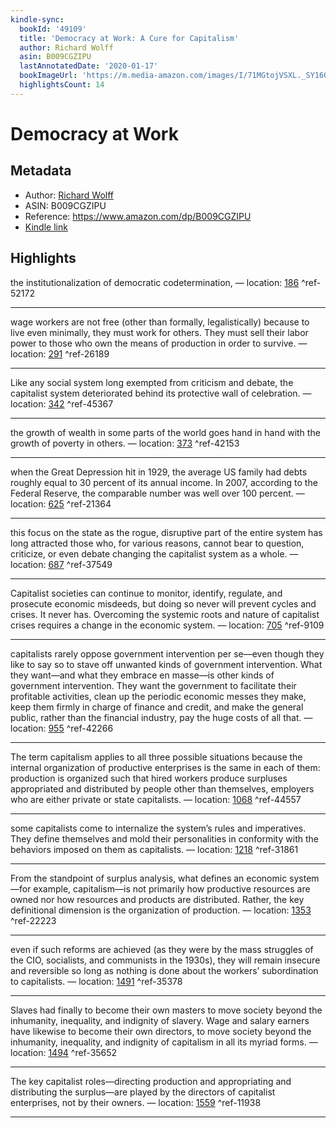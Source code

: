 ```yaml
---
kindle-sync:
  bookId: '49109'
  title: 'Democracy at Work: A Cure for Capitalism'
  author: Richard Wolff
  asin: B009CGZIPU
  lastAnnotatedDate: '2020-01-17'
  bookImageUrl: 'https://m.media-amazon.com/images/I/71MGtojVSXL._SY160.jpg'
  highlightsCount: 14
---
```

# Democracy at Work
## Metadata
* Author: [Richard Wolff](https://www.amazon.comundefined)
* ASIN: B009CGZIPU
* Reference: https://www.amazon.com/dp/B009CGZIPU
* [Kindle link](kindle://book?action=open&asin=B009CGZIPU)

## Highlights
the institutionalization of democratic codetermination, — location: [186](kindle://book?action=open&asin=B009CGZIPU&location=186) ^ref-52172

---
wage workers are not free (other than formally, legalistically) because to live even minimally, they must work for others. They must sell their labor power to those who own the means of production in order to survive. — location: [291](kindle://book?action=open&asin=B009CGZIPU&location=291) ^ref-26189

---
Like any social system long exempted from criticism and debate, the capitalist system deteriorated behind its protective wall of celebration. — location: [342](kindle://book?action=open&asin=B009CGZIPU&location=342) ^ref-45367

---
the growth of wealth in some parts of the world goes hand in hand with the growth of poverty in others. — location: [373](kindle://book?action=open&asin=B009CGZIPU&location=373) ^ref-42153

---
when the Great Depression hit in 1929, the average US family had debts roughly equal to 30 percent of its annual income. In 2007, according to the Federal Reserve, the comparable number was well over 100 percent. — location: [625](kindle://book?action=open&asin=B009CGZIPU&location=625) ^ref-21364

---
this focus on the state as the rogue, disruptive part of the entire system has long attracted those who, for various reasons, cannot bear to question, criticize, or even debate changing the capitalist system as a whole. — location: [687](kindle://book?action=open&asin=B009CGZIPU&location=687) ^ref-37549

---
Capitalist societies can continue to monitor, identify, regulate, and prosecute economic misdeeds, but doing so never will prevent cycles and crises. It never has. Overcoming the systemic roots and nature of capitalist crises requires a change in the economic system. — location: [705](kindle://book?action=open&asin=B009CGZIPU&location=705) ^ref-9109

---
capitalists rarely oppose government intervention per se—even though they like to say so to stave off unwanted kinds of government intervention. What they want—and what they embrace en masse—is other kinds of government intervention. They want the government to facilitate their profitable activities, clean up the periodic economic messes they make, keep them firmly in charge of finance and credit, and make the general public, rather than the financial industry, pay the huge costs of all that. — location: [955](kindle://book?action=open&asin=B009CGZIPU&location=955) ^ref-42266

---
The term capitalism applies to all three possible situations because the internal organization of productive enterprises is the same in each of them: production is organized such that hired workers produce surpluses appropriated and distributed by people other than themselves, employers who are either private or state capitalists. — location: [1068](kindle://book?action=open&asin=B009CGZIPU&location=1068) ^ref-44557

---
some capitalists come to internalize the system’s rules and imperatives. They define themselves and mold their personalities in conformity with the behaviors imposed on them as capitalists. — location: [1218](kindle://book?action=open&asin=B009CGZIPU&location=1218) ^ref-31861

---
From the standpoint of surplus analysis, what defines an economic system—for example, capitalism—is not primarily how productive resources are owned nor how resources and products are distributed. Rather, the key definitional dimension is the organization of production. — location: [1353](kindle://book?action=open&asin=B009CGZIPU&location=1353) ^ref-22223

---
even if such reforms are achieved (as they were by the mass struggles of the CIO, socialists, and communists in the 1930s), they will remain insecure and reversible so long as nothing is done about the workers’ subordination to capitalists. — location: [1491](kindle://book?action=open&asin=B009CGZIPU&location=1491) ^ref-35378

---
Slaves had finally to become their own masters to move society beyond the inhumanity, inequality, and indignity of slavery. Wage and salary earners have likewise to become their own directors, to move society beyond the inhumanity, inequality, and indignity of capitalism in all its myriad forms. — location: [1494](kindle://book?action=open&asin=B009CGZIPU&location=1494) ^ref-35652

---
The key capitalist roles—directing production and appropriating and distributing the surplus—are played by the directors of capitalist enterprises, not by their owners. — location: [1559](kindle://book?action=open&asin=B009CGZIPU&location=1559) ^ref-11938

---
